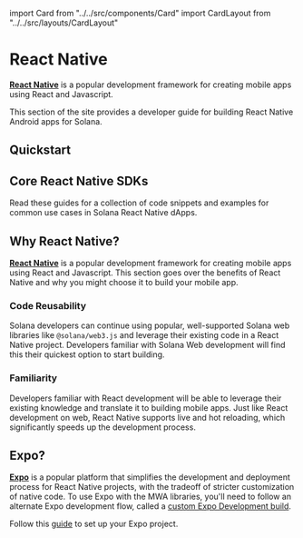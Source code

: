 import Card from "../../src/components/Card"
import CardLayout from "../../src/layouts/CardLayout"

# React Native

[**React Native**](https://reactnative.dev/docs/getting-started) is a popular development framework for creating mobile apps using React and Javascript.

This section of the site provides a developer guide for building React Native Android apps for Solana.

## Quickstart

<CardLayout autoFitEnabled={true}>
    <Card
        to="/react-native/setup"
        header={{
            label: "Project Setup",
            translateId: "setup",
        }}
        body={{
            label: "Setup your React Native project with the mobile SDKs for Solana development.",
            translateId: "setup-body",
        }}
        iconPath="img/react-native-32.svg"
    />
    <Card
        to="https://github.com/solana-mobile/solana-mobile-dapp-scaffold"
        header={{
            label: "React Native Scaffold App",
            translateId: "compose-scaffold-body",
        }}
        body={{
            label: "Build off the React Native Scaffold app to quickly start developing.",
            translateId: "compose-scaffold",
        }}
        iconPath="img/rocket-icon2.png"
    />
</CardLayout>

<CardLayout autoFitEnabled={true}>
    <Card
        to="/react-native/expo"
        header={{
            label: "Expo Development",
            translateId: "setup",
        }}
        body={{
            label: "For a simplified React Native development process, build a Solana dApp with the Expo platform.",
            translateId: "setup-body",
        }}
        iconPath="img/expo-sdk-icon.svg"
    />
    <Card
        to="/react-native/quickstart"
        header={{
            label: "Expo dApp Template",
            translateId: "compose-scaffold-body",
        }}
        body={{
            label: "Quickly start an Expo project by initializing with the Solana Expo dApp Template.",
            translateId: "compose-scaffold",
        }}
        iconPath="img/expo-snack-icon.svg"
    />
</CardLayout>

## Core React Native SDKs

Read these guides for a collection of code snippets and examples for common use cases in Solana React Native dApps.

<CardLayout autoFitEnabled={true}>
    <Card
        to="/react-native/making_rpc_requests"
        header={{
            label: "JSON RPC Requests",
            translateId: "rpc-requests",
        }}
        body={{
            label: "Use web3.js `Connection` class to create and send Solana RPC Requests.",
            translateId: "rpc-requests-body",
        }}
        emoji={"🌐"}
    />
    <Card
        to="/react-native/building_transactions"
        header={{
            label: "Transaction building",
            translateId: "transaction-building",
        }}
        body={{
            label: "Use the web3.js library to construct Solana transactions and Program instructions.",
            translateId: "transaction-building-body",
        }}
        emoji={"🔧"}
    />
    <Card
        to="/react-native/using_mobile_wallet_adapter"
        header={{
            label: "Mobile Wallet Adapter",
            translateId: "mobile-wallet-adapter",
        }}
        body={{
            label: "Learn how to connect to mobile wallets and request signing services.",
            translateId: "mobile-wallet-adapter-body",
        }}
        emoji={"📱"}
    />
</CardLayout>

## Why React Native?

[**React Native**](https://reactnative.dev/docs/getting-started) is a popular development framework for creating mobile apps using React and Javascript. This section goes over the benefits of React Native and why you might choose it to build your mobile app.

### Code Reusability

Solana developers can continue using popular, well-supported Solana web libraries like `@solana/web3.js` and leverage their existing code in a React Native project. Developers familiar with Solana Web development will find this their quickest option to start building.

### Familiarity

Developers familiar with React development will be able to leverage their existing knowledge and translate it to building mobile apps. Just like React development on web, React Native supports live and hot reloading, which significantly speeds up the development process.

## Expo?

[**Expo**](https://docs.expo.dev/) is a popular platform that simplifies the development and deployment process for React Native projects, with the tradeoff of stricter customization of native code.
To use Expo with the MWA libraries, you'll need to follow an alternate Expo development flow, called a [custom Expo Development build](https://docs.expo.dev/develop/development-builds/create-a-build/).

Follow this [guide](/react-native/expo) to set up your Expo project.
